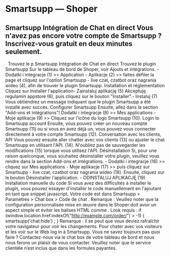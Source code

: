 # Smartsupp — Shoper
## Smartsupp Intégration de Chat en direct Vous n'avez pas encore votre compte de Smartsupp ? Inscrivez-vous gratuit en deux minutes seulement.
  Trouvez le p
Smartsupp Intégration de Chat en direct
Trouvez le plugin Smartsupp
Sur le tableau de bord de Shoper, voir Ajouts et intégrations. - Dodatki i integracje (1) >> Application - Aplikacje (2) >> faites défiler la page et cliquez sur l'option Smartsupp - live czat, czatbot oraz nagrania wideo (4), afin de trouver le plugin Smartsupp.
Installation et réglementation
Cliquez sur Installer l'application- Zainstaluj aplikację (5)
Akceptuję regulamin appstore (6), puis cliquez sur le bouton "Installer".- Instaluj (7) Vous obtiendrez un message indiquant que le plugin Smartsupp a été installé avec succès. 
Configurer Smartsupp
Ensuite, allez dans la section "Add-ons et intégrations"! Dodatki i integracje (8) >> Mes applications - Moje aplikacje (9) >> Cliquez sur l'icône du logo Smartsupp (10).
Login to Smartsupp account
Ensuite, vous pouvez créer un nouveau compte Smartsupp (11) ou si vous en avez déjà un, vous pouvez vous connecter directement à votre compte Smartsupp (12).
Conversation avec les clients, API
Vous pouvez ensuite aller chatter avec vos clients (13) ou ajuster le chat Smartsupp en utilisant l'API. (14).
N'oubliez pas de sauvegarder les modifications (15) lorsque vous utilisez l'API.
Désinstallation
Si, pour une raison quelconque, vous souhaitez désinstaller votre plugin, veuillez vous rendre dans la section Add-ons et intégrations. - Dodatki i integracje (16) >> cliquez sur Mes applications - Moje aplikacje (17) >> puis cliquez sur Smartsupp - live czat, czatbot oraz nagrania wideo (18).
Ensuite, cliquez sur le bouton Désinstaller l'application. - ODINSTALUJ APLIKACJĘ (19)
Installation manuelle du code
Si vous avez des difficultés à installer le plugin, vous pouvez essayer d'installer le code manuellement en l'ajoutant en tant que snippet javascript.
Votre code est dans Smartsupp > Paramètres > Chat box > Code de chat .
Remarque : Veuillez noter que la configuration personnalisée mise en œuvre dans le Shoper doit avoir un aspect simple et éviter les balises HTML comme <script> </script>. 
Look requis : if (window.location.href.indexOf("http://example.com/order/") > -1) { smartsupp('chat:hide') ; }
Remarque : il se peut que vous deviez rafraîchir votre navigateur pour voir les changements.
Pour chater avec vos visiteurs et les voir sur le Web log in à Smartsupp.
Vous ne savez toujours pas quoi faire ? Contactez-nous via le chat box de votre tableau de bord et nous nous ferons un plaisir de vous contacter. Veuillez noter que le service clientèle n’est inclus que dans les formules payantes.

